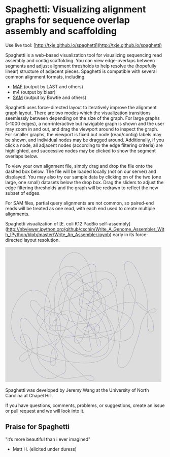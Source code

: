 Spaghetti: Visualizing alignment graphs for sequence overlap assembly and scaffolding
=====================================================================================

Use live tool: [http://txje.github.io/spaghetti](http://txje.github.io/spaghetti)

Spaghetti is a web-based visualization tool for visualizing sequencing read assembly and contig scaffolding. You can view edge-overlaps between segments and adjust alignment  thresholds to help resolve the (hopefully linear) structure of adjacent pieces. Spaghetti is compatible with several common alignment formats, including:

-  [MAF](https://cgwb.nci.nih.gov/FAQ/FAQformat.html#format5) (output by LAST and others)</li>
-  m4 (output by blasr)</li>
-  [SAM](http://samtools.github.io/hts-specs/SAMv1.pdf) (output by Bowtie and others)</li>

Spaghetti uses force-directed layout to iteratively improve the alignment graph layout. There are two modes which the visualization transitions seemlessly between depending   on the size of the graph. For large graphs (>1000 edges), a non-interactive but navigable graph is shown and the user may zoom in and out, and drag the viewport around to        inspect the graph. For smaller graphs, the viewport is fixed but node (read/contig) labels may be shown, and individual nodes may be dragged around. Additionally, if you click a node, all adjacent nodes (according to the edge filtering criteria) are highlighted, and successive nodes may be clicked to show  the segment overlaps below.

To view your own alignment file, simply drag and drop the file onto the dashed box below. The file will be loaded locally (not on our server) and displayed. You may also try  our sample data by clicking on of the two (one large, one small) datasets below the drop box. Drag the sliders to adjust the edge filtering thresholds and the graph will be redrawn to reflect the new subset of edges.

For SAM files, partial query alignments are not common, so paired-end reads will be treated as one read, with each end used to create multiple alignments.

Spaghetti visualization of [E. coli K12 PacBio self-assembly] (http://nbviewer.ipython.org/github/cschin/Write_A_Genome_Assembler_With_IPython/blob/master/Write_An_Assembler.ipynb) early in its force-directed layout resolution.

![Screenshot](data/screenshot.png)


Spaghetti was developed by Jeremy Wang at the University of North Carolina at Chapel Hill.

If you have questions, comments, problems, or suggestions, create an issue or pull request and we will look into it.


Praise for Spaghetti 
--------------------

"it’s more beautiful than i ever imagined"
  - Matt H.
(elicited under duress)
